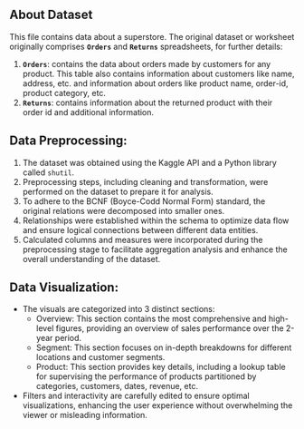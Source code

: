 ## About Dataset
This file contains data about a superstore. The original dataset or worksheet originally comprises **`Orders`** and  **`Returns`** spreadsheets, for further details:

1. **`Orders`**: contains the data about orders made by customers for any product. This table also contains information about customers like name, address, etc. and information about orders like product name, order-id, product category, etc.
2. **`Returns`**: contains information about the returned product with their order id and additional information.

## Data Preprocessing: 
1. The dataset was obtained using the Kaggle API and a Python library called `shutil`.
2. Preprocessing steps, including cleaning and transformation, were performed on the dataset to prepare it for analysis.
3. To adhere to the BCNF (Boyce-Codd Normal Form) standard, the original relations were decomposed into smaller ones.
4. Relationships were established within the schema to optimize data flow and ensure logical connections between different data entities.
5. Calculated columns and measures were incorporated during the preprocessing stage to facilitate aggregation analysis and enhance the overall understanding of the dataset.

## Data Visualization:
- The visuals are categorized into 3 distinct sections:
  + Overview: This section contains the most comprehensive and high-level figures, providing an overview of sales performance over the 2-year period.
  + Segment: This section focuses on in-depth breakdowns for different locations and customer segments.
  + Product: This section provides key details, including a lookup table for supervising the performance of products partitioned by categories, customers, dates, revenue, etc.
- Filters and interactivity are carefully edited to ensure optimal visualizations, enhancing the user experience without overwhelming the viewer or misleading information.